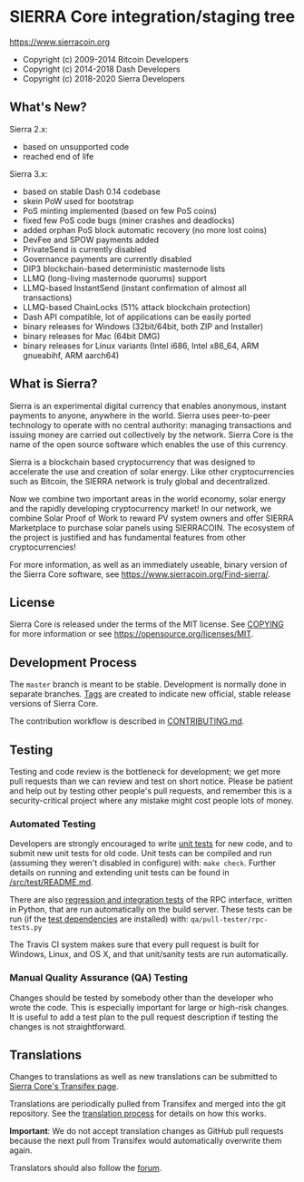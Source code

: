 SIERRA Core integration/staging tree
=====================================

https://www.sierracoin.org

- Copyright (c) 2009-2014 Bitcoin Developers
- Copyright (c) 2014-2018 Dash Developers
- Copyright (c) 2018-2020 Sierra Developers

What's New?
-----------

Sierra 2.x:
 - based on unsupported code
 - reached end of life

Sierra 3.x:
 - based on stable Dash 0.14 codebase
 - skein PoW used for bootstrap
 - PoS minting implemented (based on few PoS coins)
 - fixed few PoS code bugs (miner crashes and deadlocks)
 - added orphan PoS block automatic recovery (no more lost coins)
 - DevFee and SPOW payments added
 - PrivateSend is currently disabled
 - Governance payments are currently disabled
 - DIP3 blockchain-based deterministic masternode lists
 - LLMQ (long-living masternode quorums) support
 - LLMQ-based InstantSend (instant confirmation of almost all transactions)
 - LLMQ-based ChainLocks (51% attack blockchain protection)
 - Dash API compatible, lot of applications can be easily ported
 - binary releases for Windows (32bit/64bit, both ZIP and Installer)
 - binary releases for Mac (64bit DMG)
 - binary releases for Linux variants (Intel i686, Intel x86_64, ARM gnueabihf, ARM aarch64)

What is Sierra?
---------------

Sierra is an experimental digital currency that enables anonymous, instant
payments to anyone, anywhere in the world. Sierra uses peer-to-peer technology
to operate with no central authority: managing transactions and issuing money
are carried out collectively by the network. Sierra Core is the name of the open
source software which enables the use of this currency.

Sierra is a blockchain based cryptocurrency that was designed to accelerate
the use and creation of solar energy. Like other cryptocurrencies such as Bitcoin,
the SIERRA network is truly global and decentralized.

Now we combine two important areas in the world economy, solar energy and the
rapidly developing cryptocurrency market! In our network, we combine Solar Proof
of Work to reward PV system owners and offer SIERRA Marketplace to purchase solar
panels using SIERRACOIN. The ecosystem of the project is justified and has
fundamental features from other cryptocurrencies!

For more information, as well as an immediately useable, binary version of
the Sierra Core software, see https://www.sierracoin.org/Find-sierra/.


License
-------

Sierra Core is released under the terms of the MIT license. See [COPYING](COPYING) for more
information or see https://opensource.org/licenses/MIT.

Development Process
-------------------

The `master` branch is meant to be stable. Development is normally done in separate branches.
[Tags](https://github.com/blockchain-sierra/sierra/tags) are created to indicate new official,
stable release versions of Sierra Core.

The contribution workflow is described in [CONTRIBUTING.md](CONTRIBUTING.md).

Testing
-------

Testing and code review is the bottleneck for development; we get more pull
requests than we can review and test on short notice. Please be patient and help out by testing
other people's pull requests, and remember this is a security-critical project where any mistake might cost people
lots of money.

### Automated Testing

Developers are strongly encouraged to write [unit tests](src/test/README.md) for new code, and to
submit new unit tests for old code. Unit tests can be compiled and run
(assuming they weren't disabled in configure) with: `make check`. Further details on running
and extending unit tests can be found in [/src/test/README.md](/src/test/README.md).

There are also [regression and integration tests](/qa) of the RPC interface, written
in Python, that are run automatically on the build server.
These tests can be run (if the [test dependencies](/qa) are installed) with: `qa/pull-tester/rpc-tests.py`

The Travis CI system makes sure that every pull request is built for Windows, Linux, and OS X, and that unit/sanity tests are run automatically.

### Manual Quality Assurance (QA) Testing

Changes should be tested by somebody other than the developer who wrote the
code. This is especially important for large or high-risk changes. It is useful
to add a test plan to the pull request description if testing the changes is
not straightforward.

Translations
------------

Changes to translations as well as new translations can be submitted to
[Sierra Core's Transifex page](https://www.transifex.com/projects/p/sierra/).

Translations are periodically pulled from Transifex and merged into the git repository. See the
[translation process](doc/translation_process.md) for details on how this works.

**Important**: We do not accept translation changes as GitHub pull requests because the next
pull from Transifex would automatically overwrite them again.

Translators should also follow the [forum](https://www.sierracoin.org/forum/topic/sierra-worldwide-collaboration.88/).
